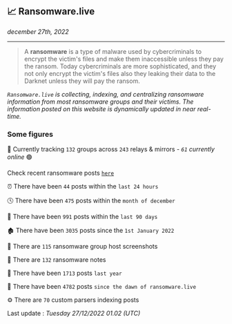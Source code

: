 ## 📈 Ransomware.live
_december 27th, 2022_

---

> A **ransomware** is a type of malware used by cybercriminals to encrypt the victim's files and make them inaccessible unless they pay the ransom. Today cybercriminals are more sophisticated, and they not only encrypt the victim's files also they leaking their data to the Darknet unless they will pay the ransom.


_`Ransomware.live` is collecting, indexing, and centralizing ransomware information from most ransomware groups and their victims. The information posted on this website is dynamically updated in near real-time._

### Some figures 

🔎 Currently tracking `132` groups across `243` relays & mirrors - _`61` currently online_ 🟢

Check recent ransomware posts [`here`](recentposts.md)


⏰ There have been `44` posts within the `last 24 hours`

🕓 There have been `475` posts within the `month of december`

📅 There have been `991` posts within the `last 90 days`

🏚 There have been `3035` posts since the `1st January 2022`

📸 There are `115` ransomware group host screenshots

📝 There are `132` ransomware notes

🚀 There have been `1713` posts `last year`

🐣 There have been `4782` posts `since the dawn of ransomware.live`

⚙️ There are `70` custom parsers indexing posts



Last update : _Tuesday 27/12/2022 01.02 (UTC)_

